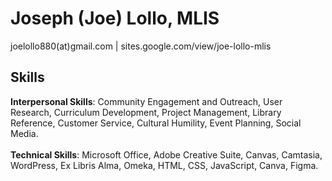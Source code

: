 # Joseph (Joe) Lollo, MLIS
joelollo880(at)gmail.com  |  sites.google.com/view/joe-lollo-mlis

## Skills
**Interpersonal Skills**: Community Engagement and Outreach, User Research, Curriculum Development, Project
Management, Library Reference, Customer Service, Cultural Humility, Event Planning, Social Media.<br><br>
**Technical Skills**: Microsoft Office, Adobe Creative Suite, Canvas, Camtasia, WordPress, Ex Libris Alma, Omeka,
HTML, CSS, JavaScript, Canva, Figma.
